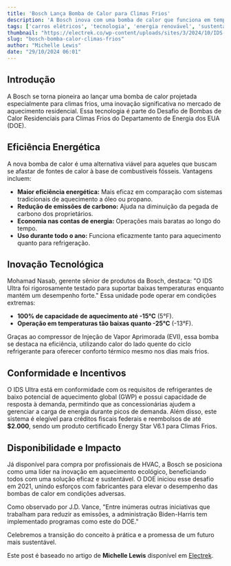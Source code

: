 ```yaml
---
title: 'Bosch Lança Bomba de Calor para Climas Frios'
description: 'A Bosch inova com uma bomba de calor que funciona em temperaturas extremas, ideal para reduzir a emissão de carbono.'
tags: ['carros elétricos', 'tecnologia', 'energia renovável', 'sustentabilidade', 'Bosch']
thumbnail: "https://electrek.co/wp-content/uploads/sites/3/2024/10/IDS-Ultra-_Winter.jpg?quality=82&strip=all&w=1600"
slug: "bosch-bomba-calor-climas-frios"
author: "Michelle Lewis"
date: "29/10/2024 06:01"
---
```


## Introdução

A Bosch se torna pioneira ao lançar uma bomba de calor projetada especialmente para climas frios, uma inovação significativa no mercado de aquecimento residencial. Essa tecnologia é parte do Desafio de Bombas de Calor Residenciais para Climas Frios do Departamento de Energia dos EUA (DOE).

## Eficiência Energética

A nova bomba de calor é uma alternativa viável para aqueles que buscam se afastar de fontes de calor à base de combustíveis fósseis. Vantagens incluem:
- **Maior eficiência energética:** Mais eficaz em comparação com sistemas tradicionais de aquecimento a óleo ou propano.
- **Redução de emissões de carbono:** Ajuda na diminuição da pegada de carbono dos proprietários.
- **Economia nas contas de energia:** Operações mais baratas ao longo do tempo.
- **Uso durante todo o ano:** Funciona eficazmente tanto para aquecimento quanto para refrigeração.

## Inovação Tecnológica

Mohamad Nasab, gerente sênior de produtos da Bosch, destaca: "O IDS Ultra foi rigorosamente testado para suportar baixas temperaturas enquanto mantém um desempenho forte."  Essa unidade pode operar em condições extremas:
- **100% de capacidade de aquecimento até -15°C** (5°F).
- **Operação em temperaturas tão baixas quanto -25°C** (-13°F).

Graças ao compressor de Injeção de Vapor Aprimorada (EVI), essa bomba se destaca na eficiência, utilizando calor do lado quente do ciclo refrigerante para oferecer conforto térmico mesmo nos dias mais frios.

## Conformidade e Incentivos

O IDS Ultra está em conformidade com os requisitos de refrigerantes de baixo potencial de aquecimento global (GWP) e possui capacidade de resposta à demanda, permitindo que as concessionárias ajudem a gerenciar a carga de energia durante picos de demanda. Além disso, este sistema é elegível para créditos fiscais federais e reembolsos de até **$2.000**, sendo um produto certificado Energy Star V6.1 para Climas Frios.

## Disponibilidade e Impacto

Já disponível para compra por profissionais de HVAC, a Bosch se posiciona como uma líder na inovação em aquecimento ecológico, beneficiando todos com uma solução eficaz e sustentável. O DOE iniciou esse desafio em 2021, unindo esforços com fabricantes para elevar o desempenho das bombas de calor em condições adversas.  

Como observado por J.D. Vance, "Entre inúmeras outras iniciativas que trabalham para reduzir as emissões, a administração Biden-Harris tem implementado programas como este do DOE."

Celebremos a transição do conceito à prática e a promessa de um futuro mais sustentável.  

Este post é baseado no artigo de **Michelle Lewis** disponível em [Electrek](https://electrek.co/2024/10/28/bosch-ids-ultra-cold-climate-heat-pump-just-hit-the-market/).
